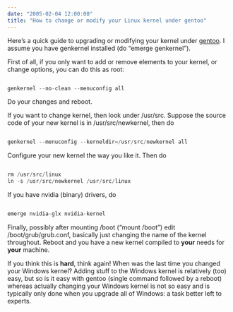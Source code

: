 ```yaml
---
date: "2005-02-04 12:00:00"
title: "How to change or modify your Linux kernel under gentoo"
---
```




Here&rsquo;s a quick guide to upgrading or modifying your kernel under [gentoo](https://www.gentoo.org/). I assume you have genkernel installed (do &ldquo;emerge genkernel&rdquo;).

First of all, if you only want to add or remove elements to your kernel, or change options, you can do this as root:
```C

genkernel --no-clean --menuconfig all
```


Do your changes and reboot.

If you want to change kernel, then look under /usr/src. Suppose the source code of your new kernel is in /usr/src/newkernel, then do
```C

genkernel --menuconfig --kerneldir=/usr/src/newkernel all
```


Configure your new kernel the way you like it. Then do
```C

rm /usr/src/linux
ln -s /usr/src/newkernel /usr/src/linux
```


If you have nvidia (binary) drivers, do
```C

emerge nvidia-glx nvidia-kernel
```


Finally, possibly after mounting /boot (&ldquo;mount /boot&rdquo;) edit /boot/grub/grub.conf, basically just changing the name of the kernel throughout. Reboot and you have a new kernel compiled to __your__ needs for __your__ machine.

If you think this is __hard__, think again! When was the last time you changed your Windows kernel? Adding stuff to the Windows kernel is relatively (too) easy, but so is it easy with gentoo (single command followed by a reboot) whereas actually changing your Windows kernel is not so easy and is typically only done when you upgrade all of Windows: a task better left to experts.

